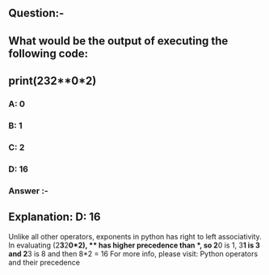 ## Question:-
## What would be the output of executing the following code:
## print(2**3**2**0*2)
### A: 0
### B: 1
### C: 2
### D: 16
### Answer :- 
## Explanation: D: 16
Unlike all other operators, exponents in python has right to left associativity. In evaluating (2**3**2**0*2), ** has higher precedence than *, so 2**0 is 1, 3**1 is 3 and 2**3 is 8 and then 8*2 = 16
For more info, please visit: Python operators and their precedence
